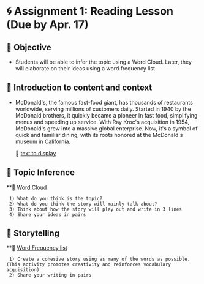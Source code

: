 
# 🌀 Assignment 1: Reading Lesson (Due by Apr. 17)

## 🌱 Objective 
+ Students will be able to infer the topic using a Word Cloud. Later, they will elaborate on their ideas using a word frequency list

## 🌱 Introduction to content and context 
+ McDonald's, the famous fast-food giant, has thousands of restaurants worldwide, serving millions of customers daily. Started in 1940 by the McDonald brothers, it quickly became a pioneer in fast food, simplifying menus and speeding up service. With Ray Kroc's acquisition in 1954, McDonald's grew into a massive global enterprise. Now, it's a symbol of quick and familiar dining, with its roots honored at the McDonald's museum in California.

   🍇 [text to display](https://github.com/Alexwcjung/Corpus2024/raw/main/reading.md)

## 🌱 Topic Inference

   **🍇 [Word Cloud](https://github.com/Alexwcjung/Corpus2024/raw/main/WordCloud.png)
``` 
 1) What do you think is the topic?
 2) What do you think the story will mainly talk about?
 3) Think about how the story will play out and write in 3 lines
 4) Share your ideas in pairs
```

## 🌱 Storytelling
   **🍇 [Word Frequency list](https://github.com/Alexwcjung/Corpus2024/raw/main/Corpus/word_frequency%20(1).csv)
``` 
 1) Create a cohesive story using as many of the words as possible. (This activity promotes creativity and reinforces vocabulary acquisition)
 2) Share your writing in pairs
``` 
